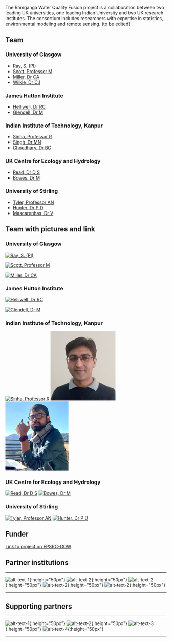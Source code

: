 


The Ramganga Water Quality Fusion project is a collaboration between two leading UK universities, one leading Indian University and two UK research institutes. The consortium includes researchers with expertise in statistics, environmental modeling and  remote sensing. (to be edited)

## Team
### University of Glasgow
* [Ray, S. (PI) ](https://www.gla.ac.uk/schools/mathematicsstatistics/staff/surajitray/)
* [Scott, Professor M](https://www.gla.ac.uk/schools/mathematicsstatistics/staff/escott/)
* [Miller, Dr CA](https://www.gla.ac.uk/schools/mathematicsstatistics/staff/claireferguson/) 
* [Wilkie, Dr CJ](https://www.gla.ac.uk/schools/mathematicsstatistics/staff/craigwilkie/)

###	 James Hutton Institute
* [Helliwell, Dr RC](https://www.hutton.ac.uk/staff/rachel-helliwell)
* [Glendell, Dr M](https://www.hutton.ac.uk/staff/miriam-glendell) 

### Indian Institute of Technology, Kanpur
* [Sinha, Professor R](http://home.iitk.ac.in/~rsinha/)
* [Singh, Dr MN](https://www.researchgate.net/profile/Manudeo_Singh)
* [Choudhary, Dr BC](https://www.researchgate.net/profile/Bharat-Choudhary-2)

### UK Centre for Ecology and Hydrology
* [Read, Dr D S](https://www.ceh.ac.uk/staff/daniel-read)
* [Bowes, Dr M](https://www.ceh.ac.uk/staff/mike-bowes) 

### University of Stirling
* [Tyler, Professor AN](https://www.stir.ac.uk/people/257330)
* [Hunter, Dr P D](https://www.stir.ac.uk/people/255710) 	
* [Mascarenhas, Dr V](https://www.stir.ac.uk/people/1677279)

## Team with pictures and link



### University of Glasgow
[![Ray, S. (PI)](assets/faces/ray.jpg)](https://www.gla.ac.uk/schools/mathematicsstatistics/staff/surajitray/) 
<!--- -->
[![Scott, Professor M](assets/faces/mscott.jpg)](https://www.gla.ac.uk/schools/mathematicsstatistics/staff/escott/)
<!--- -->
[![Miller, Dr CA](assets/faces/cmiller.jpg)](https://www.gla.ac.uk/schools/mathematicsstatistics/staff/claireferguson/) 

###	 James Hutton Institute
 [![Helliwell, Dr RC](assets/faces/rachel-helliwell.jpg)](https://www.hutton.ac.uk/staff/rachel-helliwell)
<!--- -->
[![Glendell, Dr M](assets/faces/miriam-glendell.jpg)](https://www.hutton.ac.uk/staff/miriam-glendell) 

### Indian Institute of Technology, Kanpur
 [![Sinha, Professor R](assets/faces/rajiv-sinha.png)](http://home.iitk.ac.in/~rsinha/)
 [![Choudhary, Dr B C](assets/faces/Dr_Bharat_Choudhary.jpg)](https://www.researchgate.net/profile/Bharat-Choudhary-2) 
 [![Singh, Dr M N](assets/faces/manudeo_singh.jpg)](https://www.researchgate.net/profile/Manudeo_Singh) 

### UK Centre for Ecology and Hydrology
 [![Read, Dr D S](assets/faces/dan-read.jpg)](https://www.ceh.ac.uk/staff/daniel-read)
 [![Bowes, Dr M](assets/faces/mike-bowes.jpg)](https://www.ceh.ac.uk/staff/mike-bowes) 

### University of Stirling
[![Tyler, Professor AN](assets/faces/a_tyler.png)](https://www.stir.ac.uk/people/257330)
[![Hunter, Dr P D](assets/faces/phunter.jpeg)](https://www.stir.ac.uk/people/255710) 	

## Funder 

[Link to project on EPSRC-GOW](https://gow.epsrc.ukri.org/NGBOViewGrant.aspx?GrantRef=EP/T003669/1)  


## Partner institutions

---
![alt-text-1](assets/images/uog.png){:height="50px"}  ![alt-text-2](assets/images/uos.png){:height="50px"}  ![alt-text-2](assets/images/ceh.png){:height="50px"} ![alt-text-2](assets/images/jhi.png){:height="50px"} ![alt-text-2](assets/images/iitk.png){:height="50px"} 

---

## Supporting partners
---
![alt-text-1](assets/images/iukwc.png){:height="50px"}  ![alt-text-2](assets/images/nmcge.jpg){:height="50px"}   ![alt-text-3](assets/images/aqua-watch-logo.png){:height="50px"}  ![alt-text-4](assets/images/mahseer.png){:height="50px"}

---

